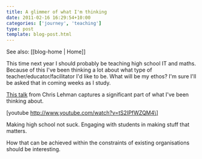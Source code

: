 ```yaml
---
title: A glimmer of what I'm thinking
date: 2011-02-16 16:29:54+10:00
categories: ['journey', 'teaching']
type: post
template: blog-post.html
---
```


See also: [[blog-home | Home]]

This time next year I should probably be teaching high school IT and maths. Because of this I've been thinking a lot about what type of teacher/educator/facilitator I'd like to be. What will be my ethos? I'm sure I'll be asked that in coming weeks as I study.

[This talk](http://www.youtube.com/watch?v=tS2IPfWZQM4&feature=player_embedded) from Chris Lehman captures a significant part of what I've been thinking about.

\[youtube http://www.youtube.com/watch?v=tS2IPfWZQM4\]

Making high school not suck. Engaging with students in making stuff that matters.

How that can be achieved within the constraints of existing organisations should be interesting.